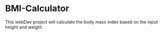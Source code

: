 # BMI-Calculator
This webDev project will calculate the body mass index based on the input height and weight.
